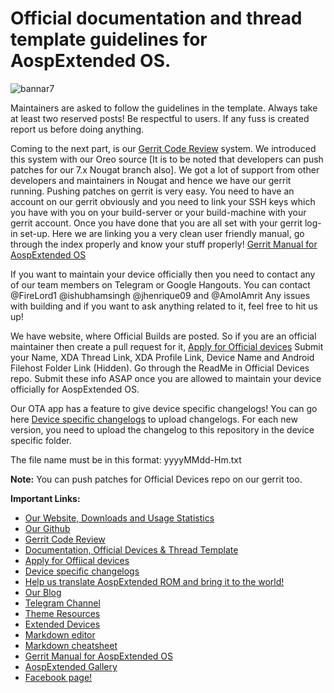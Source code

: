 # **Official documentation and thread template guidelines for AospExtended OS.**


![bannar7](https://user-images.githubusercontent.com/16361700/35181477-49f85b56-fde8-11e7-80f7-028639417690.png)





Maintainers are asked to follow the guidelines in the template. Always take at least two reserved posts! Be respectful to users. If any fuss is created report us before doing anything.

Coming to the next part, is our [Gerrit Code Review](http://gerrit.aospextended.com/) system. We introduced this system with our Oreo source [It is to be noted that developers can push patches for our 7.x Nougat branch also]. We got a lot of support from other developers and maintainers in Nougat and hence we have our gerrit running.
Pushing patches on gerrit is very easy. You need to have an account on our gerrit obviously and you need to link your SSH keys which you have with you on your build-server or your build-machine with your gerrit account. Once you have done that you are all set with your gerrit log-in set-up.
Here we are linking you a very clean user friendly manual, go through the index properly and know your stuff properly! [Gerrit Manual for AospExtended OS](http://gerrit.aospextended.com/Documentation/intro-user.html)

If you want to maintain your device officially then you need to contact any of our team members on Telegram or Google Hangouts. You can contact @FireLord1 @ishubhamsingh @jhenrique09 and @AmolAmrit Any issues with building and if you want to ask anything related to it, feel free to hit us up!

We have website, where Official Builds are posted. So if you are an official maintainer then create a pull request for it, [Apply for Official devices](https://github.com/AospExtended/official_devices)  Submit your Name, XDA Thread Link, XDA Profile Link, Device Name and Android Filehost Folder Link (Hidden). Go through the ReadMe in Official Devices repo. Submit these info ASAP once you are allowed to maintain your device officially for AospExtended OS.

Our OTA app has a feature to give device specific changelogs! You can go here [Device specific changelogs](https://github.com/AospExtended-Devices/Changelogs) to upload changelogs. For each new version, you need to upload the changelog to this repository in the device specific folder.

The file name must be in this format: yyyyMMdd-Hm.txt

**Note:** You can push patches for Official Devices repo on our gerrit too.

**Important Links:**

- [Our Website, Downloads and Usage Statistics](http://www.aospextended.com/) 
- [Our Github](https://github.com/AospExtended/)  
- [Gerrit Code Review](http://gerrit.aospextended.com/) 
- [Documentation, Official Devices & Thread Template](https://github.com/AospExtended/Documentation_and_thread-template/) 
- [Apply for Offiical devices](https://github.com/AospExtended/official_devices) 
- [Device specific changelogs](https://github.com/AospExtended-Devices/Changelogs)
- [Help us translate AospExtended ROM and bring it to the world!](http://translate.aospextended.com/)
- [Our Blog](https://blog.aospextended.com/)
- [Telegram Channel](https://telegram.me/aospextended/) 
- [Theme Resources](https://github.com/AospExtended/AEX-Scripts/) 
- [Extended Devices](https://github.com/AospExtended-devices/) 
- [Markdown editor ](http://dillinger.io/) 
- [Markdown cheatsheet ](https://github.com/adam-p/markdown-here/wiki/Markdown-Cheatsheet) 
- [Gerrit Manual for AospExtended OS](http://gerrit.aospextended.com/Documentation/intro-user.html) 
- [AospExtended Gallery](https://aospextended.imgur.com/) 
- [Facebook page!](https://www.facebook.com/aospextended/) 
